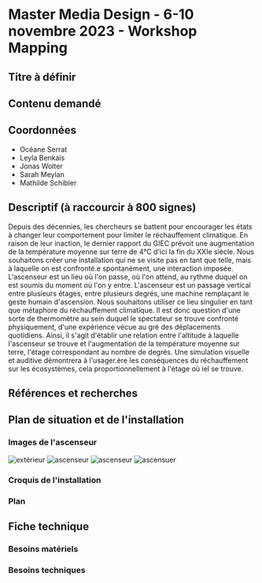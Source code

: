 # Master Media Design - 6-10 novembre 2023 - Workshop Mapping

## Titre à définir

## Contenu demandé

## Coordonnées
- Océane Serrat
- Leyla Benkaïs
- Jonas Wolter
- Sarah Meylan
- Mathilde Schibler

## Descriptif (à raccourcir à 800 signes)
Depuis des décennies, les chercheurs se battent pour encourager les états à changer leur comportement pour limiter le réchauffement climatique. En raison de leur inaction, le dernier rapport du GIEC prévoit une augmentation de la température moyenne sur terre de 4°C d'ici la fin du XXIe siècle. 
Nous souhaitons créer une installation qui ne se visite pas en tant que telle, mais à laquelle on est confronté.e spontanément, une interaction imposée. L'ascenseur est un lieu où l'on passe, où l'on attend, au rythme duquel on est soumis du moment où l'on y entre.  L'ascenseur est un passage vertical entre plusieurs étages, entre plusieurs degrés, une machine remplaçant le geste humain d'ascension. Nous souhaitons utiliser ce lieu singulier en tant que métaphore du réchauffement climatique. Il est donc question d'une sorte de thermomètre au sein duquel le spectateur se trouve confronté physiquement, d'une expérience vécue au gré des déplacements quotidiens. 
Ainsi, il s'agit d'établir une relation entre l'altitude à laquelle l'ascenseur se trouve et l'augmentation de la température moyenne sur terre, l'étage correspondant au nombre de degrés. Une simulation visuelle et auditive démontrera à l'usager.ère les conséquences du réchauffement sur les écosystèmes, cela proportionnellement à l'étage où iel se trouve.

## Références et recherches

## Plan de situation et de l'installation

### Images de l'ascenseur
![extérieur](/images/IMG_0274.jpg)
![ascenseur](/images/IMG_0275.jpg)
![ascenseur](/images/IMG_0279.jpg)
![ascensuer](/images/IMG_0281.jpg)

### Croquis de l'installation

### Plan

## Fiche technique

### Besoins matériels

### Besoins techniques

